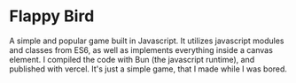# Flappy Bird
  A simple and popular game built in Javascript. It utilizes javascript modules and classes from ES6, as well as implements everything inside a canvas element.
  I compiled the code with Bun (the javascript runtime), and published with vercel.
  It's just a simple game, that I made while I was bored.
  
